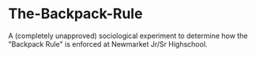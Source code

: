 # The-Backpack-Rule
A (completely unapproved) sociological experiment to determine how the "Backpack Rule" is enforced at Newmarket Jr/Sr Highschool.
